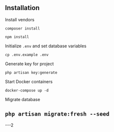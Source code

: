 ## Installation

Install vendors

`composer install`

`npm install`

Initialize `.env` and set database variables

`cp .env.example .env`

Generate key for project

`php artisan key:generate`

Start Docker containers

`docker-compose up -d`

Migrate database

`php artisan migrate:fresh --seed`
---
---2
